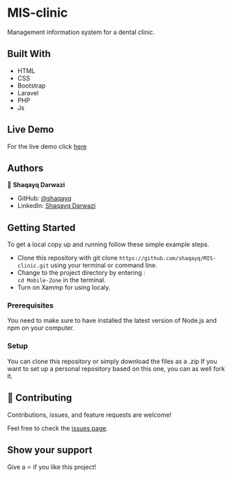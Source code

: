 # MIS-clinic
Management information system for a dental clinic.
## Built With

- HTML
- CSS
- Bootstrap
- Laravel
- PHP
- Js


## Live Demo

For the live demo click [here]()

## Authors

👤 **Shaqayq Darwazi**

- GitHub: [@shaqayq](https://github.com/shaqayq)
- LinkedIn: [Shaqayq Darwazi](https://www.linkedin.com/in/shaqayq-darwazi-0a7487233//)

## Getting Started

To get a local copy up and running follow these simple example steps.

- Clone this repository with git clone `https://github.com/shaqayq/MIS-clinic.git` using your terminal or command line.
- Change to the project directory by entering : <br>
  `cd Mobile-Zone` in the terminal.
- Turn on Xammp for using localy.

### Prerequisites

You need to make sure to have installed the latest version of Node.js and npm on your computer.

### Setup

You can clone this repository or simply download the files as a .zip
If you want to set up a personal repository based on this one, you can as well fork it.

## 🤝 Contributing

Contributions, issues, and feature requests are welcome!

Feel free to check the [issues page](../../issues/).

## Show your support

Give a ⭐️ if you like this project!
